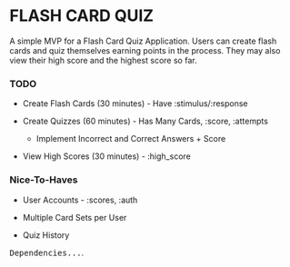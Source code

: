 # FLASH CARD QUIZ

A simple MVP for a Flash Card Quiz Application. Users can create flash cards and quiz themselves earning points in the process. They may also view their high score and the highest score so far.

### TODO

* Create Flash Cards (30 minutes) - Have :stimulus/:response

* Create Quizzes (60 minutes) - Has Many Cards, :score, :attempts

	* Implement Incorrect and Correct Answers + Score

* View High Scores (30 minutes) - :high_score

### Nice-To-Haves

* User Accounts - :scores, :auth

* Multiple Card Sets per User

* Quiz History

<tt>Dependencies...</tt>.
